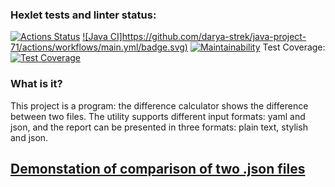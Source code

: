 ### Hexlet tests and linter status:
[![Actions Status](https://github.com/darya-strekalovskaya/java-project-71/workflows/hexlet-check/badge.svg)](https://github.com/darya-strekalovskaya/java-project-71/actions)
[![Java CI]https://github.com/darya-strek/java-project-71/actions/workflows/main.yml/badge.svg)](https://github.com/darya-strek/java-project-71/actions/workflows/main.yml)
[![Maintainability](https://api.codeclimate.com/v1/badges/3c65db1fa752598658eb/maintainability)](https://codeclimate.com/github/darya-strek/java-project-71/maintainability)
Test Coverage:
[![Test Coverage](https://api.codeclimate.com/v1/badges/3c65db1fa752598658eb/test_coverage)](https://codeclimate.com/github/darya-strek/java-project-71/test_coverage)

### What is it?
This project is a program: the difference calculator shows the difference between two files. 
The utility supports different input formats: yaml and json, and the report can be presented in three formats: plain text, stylish and json.

## [Demonstation of comparison of two .json files](https://asciinema.org/a/H8gUNyE5sTsOYDYist9NLgiYb)

